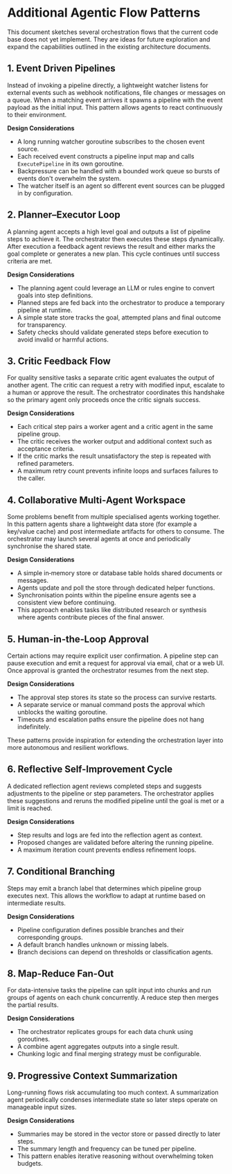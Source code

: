 # Additional Agentic Flow Patterns

This document sketches several orchestration flows that the current code base does not yet implement. They are ideas for future exploration and expand the capabilities outlined in the existing architecture documents.

## 1. Event Driven Pipelines

Instead of invoking a pipeline directly, a lightweight watcher listens for external events such as webhook notifications, file changes or messages on a queue. When a matching event arrives it spawns a pipeline with the event payload as the initial input. This pattern allows agents to react continuously to their environment.

**Design Considerations**

- A long running watcher goroutine subscribes to the chosen event source.
- Each received event constructs a pipeline input map and calls `ExecutePipeline` in its own goroutine.
- Backpressure can be handled with a bounded work queue so bursts of events don't overwhelm the system.
- The watcher itself is an agent so different event sources can be plugged in by configuration.

## 2. Planner–Executor Loop

A planning agent accepts a high level goal and outputs a list of pipeline steps to achieve it. The orchestrator then executes these steps dynamically. After execution a feedback agent reviews the result and either marks the goal complete or generates a new plan. This cycle continues until success criteria are met.

**Design Considerations**

- The planning agent could leverage an LLM or rules engine to convert goals into step definitions.
- Planned steps are fed back into the orchestrator to produce a temporary pipeline at runtime.
- A simple state store tracks the goal, attempted plans and final outcome for transparency.
- Safety checks should validate generated steps before execution to avoid invalid or harmful actions.

## 3. Critic Feedback Flow

For quality sensitive tasks a separate critic agent evaluates the output of another agent. The critic can request a retry with modified input, escalate to a human or approve the result. The orchestrator coordinates this handshake so the primary agent only proceeds once the critic signals success.

**Design Considerations**

- Each critical step pairs a worker agent and a critic agent in the same pipeline group.
- The critic receives the worker output and additional context such as acceptance criteria.
- If the critic marks the result unsatisfactory the step is repeated with refined parameters.
- A maximum retry count prevents infinite loops and surfaces failures to the caller.

## 4. Collaborative Multi‑Agent Workspace

Some problems benefit from multiple specialised agents working together. In this pattern agents share a lightweight data store (for example a key/value cache) and post intermediate artifacts for others to consume. The orchestrator may launch several agents at once and periodically synchronise the shared state.

**Design Considerations**

- A simple in‑memory store or database table holds shared documents or messages.
- Agents update and poll the store through dedicated helper functions.
- Synchronisation points within the pipeline ensure agents see a consistent view before continuing.
- This approach enables tasks like distributed research or synthesis where agents contribute pieces of the final answer.

## 5. Human‑in‑the‑Loop Approval

Certain actions may require explicit user confirmation. A pipeline step can pause execution and emit a request for approval via email, chat or a web UI. Once approval is granted the orchestrator resumes from the next step.

**Design Considerations**

- The approval step stores its state so the process can survive restarts.
- A separate service or manual command posts the approval which unblocks the waiting goroutine.
- Timeouts and escalation paths ensure the pipeline does not hang indefinitely.

These patterns provide inspiration for extending the orchestration layer into more autonomous and resilient workflows.

## 6. Reflective Self-Improvement Cycle

A dedicated reflection agent reviews completed steps and suggests adjustments to the pipeline or step parameters. The orchestrator applies these suggestions and reruns the modified pipeline until the goal is met or a limit is reached.

**Design Considerations**

- Step results and logs are fed into the reflection agent as context.
- Proposed changes are validated before altering the running pipeline.
- A maximum iteration count prevents endless refinement loops.

## 7. Conditional Branching

Steps may emit a branch label that determines which pipeline group executes next. This allows the workflow to adapt at runtime based on intermediate results.

**Design Considerations**

- Pipeline configuration defines possible branches and their corresponding groups.
- A default branch handles unknown or missing labels.
- Branch decisions can depend on thresholds or classification agents.

## 8. Map-Reduce Fan-Out

For data-intensive tasks the pipeline can split input into chunks and run groups of agents on each chunk concurrently. A reduce step then merges the partial results.

**Design Considerations**

- The orchestrator replicates groups for each data chunk using goroutines.
- A combine agent aggregates outputs into a single result.
- Chunking logic and final merging strategy must be configurable.

## 9. Progressive Context Summarization

Long-running flows risk accumulating too much context. A summarization agent periodically condenses intermediate state so later steps operate on manageable input sizes.

**Design Considerations**

- Summaries may be stored in the vector store or passed directly to later steps.
- The summary length and frequency can be tuned per pipeline.
- This pattern enables iterative reasoning without overwhelming token budgets.
